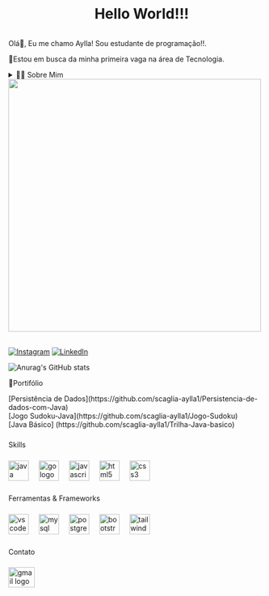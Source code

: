 <div id="user-content-toc">
  <ul align="center">
    <summary><h1 style="display: inline-block">Hello World!!!</h1></summary>
</div>



<p align="left">Olá👋, Eu me chamo Aylla! Sou estudante de programação!!.</p>
<p align="left">🔭Estou em busca da minha primeira vaga na área de Tecnologia.</p>

<details>
  <summary>👨‍💻 Sobre Mim </summary>

   - 💬Eu tenho 39 anos, sou uma desenvolvedora apaixonada por tecnologia e inovação, gosto de transformar ideias em soluções práticas. Tenho conhecimentos em SQL, Java, Javascript, Html, Css.
   - ⚡ Gosto de pintar, scrapbook e ler. \o/
</details>



<img src="https://user-images.githubusercontent.com/74038190/212750155-3ceddfbd-19d3-40a3-87af-8d329c8323c4.gif" width="500">
<br><br>




<!-- Links -->
[![Instagram](https://img.shields.io/badge/Instagram-E4405F?style=for-the-badge&logo=instagram&logoColor=white)](https://www.instagram.com/aylla_scaglia/)
[![LinkedIn](https://img.shields.io/badge/LinkedIn-0077B5?style=for-the-badge&logo=linkedin&logoColor=white)](https://www.linkedin.com/in/aylla-scaglia/)


![Anurag's GitHub stats](https://github-readme-stats.vercel.app/api?username=scaglia-aylla1&show_icons=true&theme=radical)

<p align="left">📓Portifólio</p>
[Persistência de Dados](https://github.com/scaglia-aylla1/Persistencia-de-dados-com-Java) <br>
[Jogo Sudoku-Java](https://github.com/scaglia-aylla1/Jogo-Sudoku)<br>
[Java Básico] (https://github.com/scaglia-aylla1/Trilha-Java-basico)




###

<p align="left">Skills</p>

###

<div align="left">

  <img src="https://cdn.jsdelivr.net/gh/devicons/devicon/icons/java/java-original.svg" height="40" alt="java logo"  />
  <img width="12" />
  <img src="https://cdn.jsdelivr.net/gh/devicons/devicon/icons/go/go-original-wordmark.svg" height="40" alt="go logo"  />
  <img width="12" />
  <img src="https://cdn.jsdelivr.net/gh/devicons/devicon/icons/javascript/javascript-original.svg" height="40" alt="javascript logo"  />
  <img width="12" />
  <img src="https://cdn.jsdelivr.net/gh/devicons/devicon/icons/html5/html5-original.svg" height="40" alt="html5 logo"  />
  <img width="12" />
  <img src="https://cdn.jsdelivr.net/gh/devicons/devicon/icons/css3/css3-original.svg" height="40" alt="css3 logo"  />
</div>

###

<p align="left">Ferramentas & Frameworks</p>

###

<div align="left">
  <img src="https://cdn.jsdelivr.net/gh/devicons/devicon/icons/vscode/vscode-original.svg" height="40" alt="vscode logo"  />
  <img width="12" />
  <img src="https://cdn.jsdelivr.net/gh/devicons/devicon/icons/mysql/mysql-original.svg" height="40" alt="mysql logo"  />
  <img width="12" />
  <img src="https://cdn.jsdelivr.net/gh/devicons/devicon/icons/postgresql/postgresql-original.svg" height="40" alt="postgresql logo"  />
  <img width="12" />
  <img src="https://cdn.jsdelivr.net/gh/devicons/devicon/icons/bootstrap/bootstrap-original.svg" height="40" alt="bootstrap logo"  />
  <img width="12" />
  <img src="https://cdn.jsdelivr.net/gh/devicons/devicon/icons/tailwindcss/tailwindcss-original-wordmark.svg" height="40" alt="tailwindcss logo"  />
</div>

 
</div>

###

<div align="left">
</div>

###

<p align="left">Contato</p>

###

<p align="left"></p>

###

<div align="left">
  <a href="mailto:aylla@scaglia.com.br" target="_blank">
    <img src="https://raw.githubusercontent.com/maurodesouza/profile-readme-generator/master/src/assets/icons/social/gmail/default.svg" width="52" height="40" alt="gmail logo"  />
  </a>
</div>

###

<div align="left">
</div>

###

